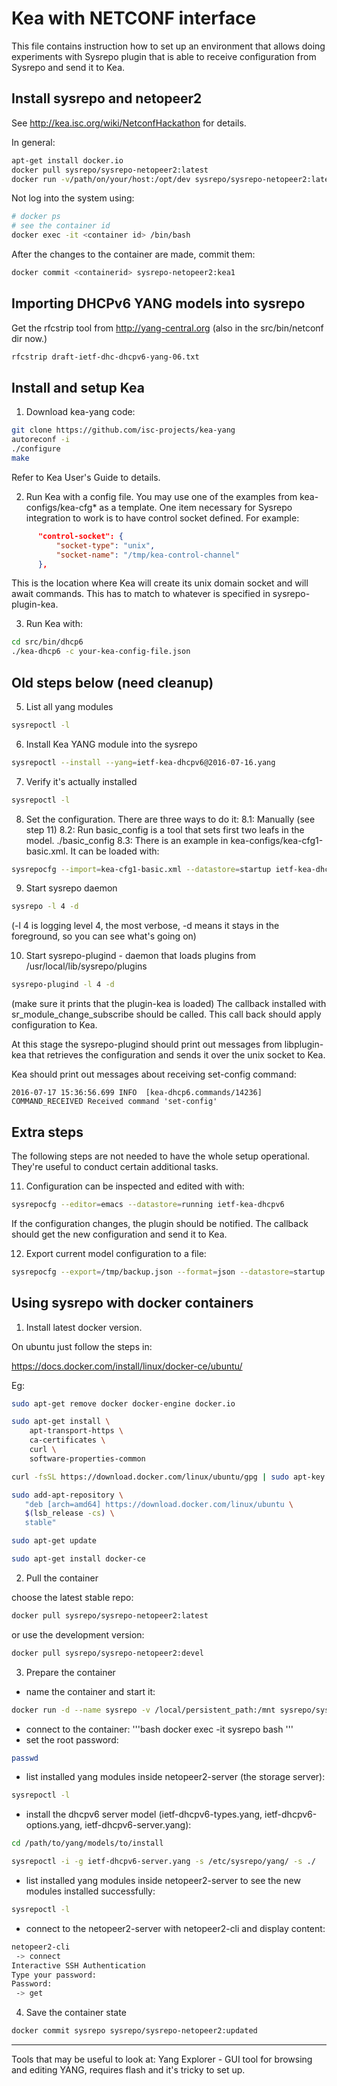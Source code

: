 # Kea with NETCONF interface

This file contains instruction how to set up an environment that
allows doing experiments with Sysrepo plugin that is able to receive
configuration from Sysrepo and send it to Kea.

## Install sysrepo and netopeer2 ##

See http://kea.isc.org/wiki/NetconfHackathon for details.

In general:

```bash
apt-get install docker.io
docker pull sysrepo/sysrepo-netopeer2:latest
docker run -v/path/on/your/host:/opt/dev sysrepo/sysrepo-netopeer2:latest
```

Not log into the system using:
```bash
# docker ps
# see the container id
docker exec -it <container id> /bin/bash
```

After the changes to the container are made, commit them:
```bash
docker commit <containerid> sysrepo-netopeer2:kea1
```

## Importing DHCPv6 YANG models into sysrepo

Get the rfcstrip tool from http://yang-central.org
(also in the src/bin/netconf dir now.)

```bash
rfcstrip draft-ietf-dhc-dhcpv6-yang-06.txt
```



## Install and setup Kea

1. Download kea-yang code:

```bash
git clone https://github.com/isc-projects/kea-yang
autoreconf -i
./configure
make
```

Refer to Kea User's Guide to details.

2. Run Kea with a config file.
You may use one of the examples from kea-configs/kea-cfg* as a
template. One item necessary for Sysrepo integration to work is to
have control socket defined. For example:

```json
      "control-socket": {
          "socket-type": "unix",
          "socket-name": "/tmp/kea-control-channel"
      },
```

This is the location where Kea will create its unix domain socket and
will await commands. This has to match to whatever is specified in
sysrepo-plugin-kea.

3. Run Kea with:
```bash
cd src/bin/dhcp6
./kea-dhcp6 -c your-kea-config-file.json
```


## Old steps below (need cleanup)

5. List all yang modules
```bash
sysrepoctl -l
```

6. Install Kea YANG module into the sysrepo 
```bash
sysrepoctl --install --yang=ietf-kea-dhcpv6@2016-07-16.yang
```
7. Verify it's actually installed
```bash
sysrepoctl -l
```

8. Set the configuration. There are three ways to do it:
8.1: Manually (see step 11)
8.2: Run basic_config is a tool that sets first two leafs in the model.
     ./basic_config
8.3: There is an example in kea-configs/kea-cfg1-basic.xml. It can be
loaded with:

```bash
sysrepocfg --import=kea-cfg1-basic.xml --datastore=startup ietf-kea-dhcpv6
```

9. Start sysrepo daemon
```bash
sysrepo -l 4 -d
```
(-l 4 is logging level 4, the most verbose, -d means it stays in the
foreground, so you can see what's going on)

10. Start sysrepo-plugind - daemon that loads plugins from /usr/local/lib/sysrepo/plugins

```bash
sysrepo-plugind -l 4 -d
```
(make sure it prints that the plugin-kea is loaded) The callback
installed with sr_module_change_subscribe should be called.  This call
back should apply configuration to Kea.

At this stage the sysrepo-plugind should print out messages from
libplugin-kea that retrieves the configuration and sends it over the
unix socket to Kea.

Kea should print out messages about receiving
set-config command:

```
2016-07-17 15:36:56.699 INFO  [kea-dhcp6.commands/14236] COMMAND_RECEIVED Received command 'set-config'
```

## Extra steps

The following steps are not needed to have the whole setup
operational. They're useful to conduct certain additional
tasks.

11. Configuration can be inspected and edited with with:
```bash
sysrepocfg --editor=emacs --datastore=running ietf-kea-dhcpv6
```

If the configuration changes, the plugin should be notified.
The callback should get the new configuration and send it
to Kea.

12. Export current model configuration to a file:
```bash
sysrepocfg --export=/tmp/backup.json --format=json --datastore=startup  ietf-kea-dhcpv6
```

## Using sysrepo with docker containers

1. Install latest docker version.

On ubuntu just follow the steps in:

https://docs.docker.com/install/linux/docker-ce/ubuntu/

Eg:
```bash
sudo apt-get remove docker docker-engine docker.io

sudo apt-get install \
    apt-transport-https \
    ca-certificates \
    curl \
    software-properties-common

curl -fsSL https://download.docker.com/linux/ubuntu/gpg | sudo apt-key add -

sudo add-apt-repository \
   "deb [arch=amd64] https://download.docker.com/linux/ubuntu \
   $(lsb_release -cs) \
   stable"

sudo apt-get update

sudo apt-get install docker-ce
```
2. Pull the container

choose the latest stable repo:
```bash
docker pull sysrepo/sysrepo-netopeer2:latest
```
or use the development version:
```bash
docker pull sysrepo/sysrepo-netopeer2:devel
```

3. Prepare the container
 - name the container and start it:
```bash
docker run -d --name sysrepo -v /local/persistent_path:/mnt sysrepo/sysrepo-netopeer2
```
 - connect to the container:
'''bash
docker exec -it sysrepo bash
'''
 - set the root password:
```bash
passwd
```
 - list installed yang modules inside netopeer2-server (the storage server):
```bash
sysrepoctl -l
```
 - install the dhcpv6 server model (ietf-dhcpv6-types.yang, ietf-dhcpv6-options.yang, ietf-dhcpv6-server.yang):
```bash
cd /path/to/yang/models/to/install

sysrepoctl -i -g ietf-dhcpv6-server.yang -s /etc/sysrepo/yang/ -s ./
```
 - list installed yang modules inside netopeer2-server to see the new modules installed successfully:
```bash
sysrepoctl -l
```
 - connect to the netopeer2-server with netopeer2-cli and display content:
```bash
netopeer2-cli
 -> connect
Interactive SSH Authentication
Type your password:
Password:
 -> get
```

4. Save the container state
```bash
docker commit sysrepo sysrepo/sysrepo-netopeer2:updated
```

---------------------

Tools that may be useful to look at:
Yang Explorer - GUI tool for browsing and editing YANG,
requires flash and it's tricky to set up.
